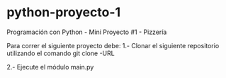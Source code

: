 # python-proyecto-1
Programación con Python - Mini Proyecto #1 - Pizzería

Para correr el siguiente proyecto debe: 
1.- Clonar el siguiente repositorio utilizando el comando 
    git clone -URL 

2.- Ejecute el módulo main.py